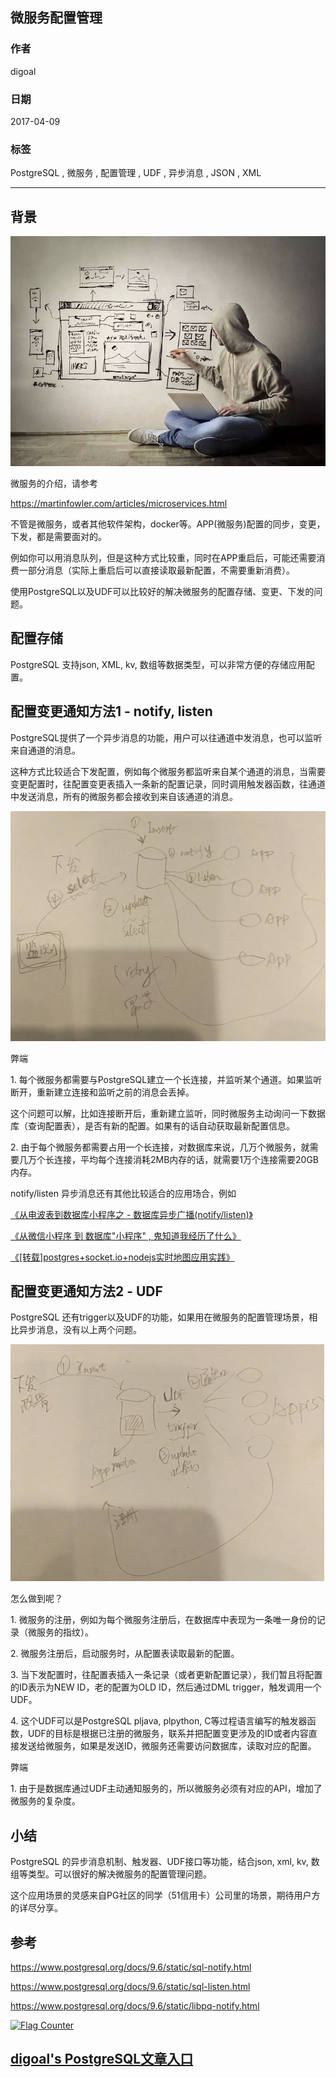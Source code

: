 ## 微服务配置管理  
                                              
### 作者                                                 
digoal                                         
                                          
### 日期                                                                                                             
2017-04-09                                        
                                             
### 标签                                          
PostgreSQL , 微服务 , 配置管理 , UDF , 异步消息 , JSON , XML     
                                                                                                                
----                                                                                                          
                                                                                                                   
## 背景      
![pic](20170409_04_pic_001.jpg)  
  
微服务的介绍，请参考  
  
https://martinfowler.com/articles/microservices.html  
  
不管是微服务，或者其他软件架构，docker等。APP(微服务)配置的同步，变更，下发，都是需要面对的。  
  
例如你可以用消息队列，但是这种方式比较重，同时在APP重启后，可能还需要消费一部分消息（实际上重启后可以直接读取最新配置，不需要重新消费）。  
  
使用PostgreSQL以及UDF可以比较好的解决微服务的配置存储、变更、下发的问题。  
  
## 配置存储  
PostgreSQL 支持json, XML, kv, 数组等数据类型，可以非常方便的存储应用配置。  
  
## 配置变更通知方法1 - notify, listen  
PostgreSQL提供了一个异步消息的功能，用户可以往通道中发消息，也可以监听来自通道的消息。  
  
这种方式比较适合下发配置，例如每个微服务都监听来自某个通道的消息，当需要变更配置时，往配置变更表插入一条新的配置记录，同时调用触发器函数，往通道中发送消息，所有的微服务都会接收到来自该通道的消息。  
  
![pic](20170409_04_pic_002.jpg)  
  
弊端  
  
1\. 每个微服务都需要与PostgreSQL建立一个长连接，并监听某个通道。如果监听断开，重新建立连接和监听之前的消息会丢掉。  
  
这个问题可以解，比如连接断开后，重新建立监听，同时微服务主动询问一下数据库（查询配置表），是否有新的配置。如果有的话自动获取最新配置信息。  
  
2\. 由于每个微服务都需要占用一个长连接，对数据库来说，几万个微服务，就需要几万个长连接，平均每个连接消耗2MB内存的话，就需要1万个连接需要20GB内存。  
  
notify/listen 异步消息还有其他比较适合的应用场合，例如  
  
[《从电波表到数据库小程序之 - 数据库异步广播(notify/listen)》](../201701/20170116_01.md)   
  
[《从微信小程序 到 数据库"小程序" , 鬼知道我经历了什么》](../201701/20170113_03.md)    
  
[《[转载]postgres+socket.io+nodejs实时地图应用实践》](../201701/20170113_02.md)    
  
## 配置变更通知方法2 - UDF  
PostgreSQL 还有trigger以及UDF的功能，如果用在微服务的配置管理场景，相比异步消息，没有以上两个问题。  
  
![pic](20170409_04_pic_003.jpg)  
  
怎么做到呢？  
  
1\. 微服务的注册，例如为每个微服务注册后，在数据库中表现为一条唯一身份的记录（微服务的指纹）。  
  
2\. 微服务注册后，启动服务时，从配置表读取最新的配置。  
  
3\. 当下发配置时，往配置表插入一条记录（或者更新配置记录），我们暂且将配置的ID表示为NEW ID，老的配置为OLD ID，然后通过DML trigger，触发调用一个UDF。  
  
4\. 这个UDF可以是PostgreSQL pljava, plpython, C等过程语言编写的触发器函数，UDF的目标是根据已注册的微服务，联系并把配置变更涉及的ID或者内容直接发送给微服务，如果是发送ID，微服务还需要访问数据库，读取对应的配置。  
  
弊端  
  
1\. 由于是数据库通过UDF主动通知服务的，所以微服务必须有对应的API，增加了微服务的复杂度。  
  
## 小结  
PostgreSQL 的异步消息机制、触发器、UDF接口等功能，结合json, xml, kv, 数组等类型。可以很好的解决微服务的配置管理问题。  
  
这个应用场景的灵感来自PG社区的同学（51信用卡）公司里的场景，期待用户方的详尽分享。  
  
## 参考        
https://www.postgresql.org/docs/9.6/static/sql-notify.html  
  
https://www.postgresql.org/docs/9.6/static/sql-listen.html  
  
https://www.postgresql.org/docs/9.6/static/libpq-notify.html  
  
<a rel="nofollow" href="http://info.flagcounter.com/h9V1"  ><img src="http://s03.flagcounter.com/count/h9V1/bg_FFFFFF/txt_000000/border_CCCCCC/columns_2/maxflags_12/viewers_0/labels_0/pageviews_0/flags_0/"  alt="Flag Counter"  border="0"  ></a>  
  
  
  
  
## [digoal's PostgreSQL文章入口](https://github.com/digoal/blog/blob/master/README.md "22709685feb7cab07d30f30387f0a9ae")
  
